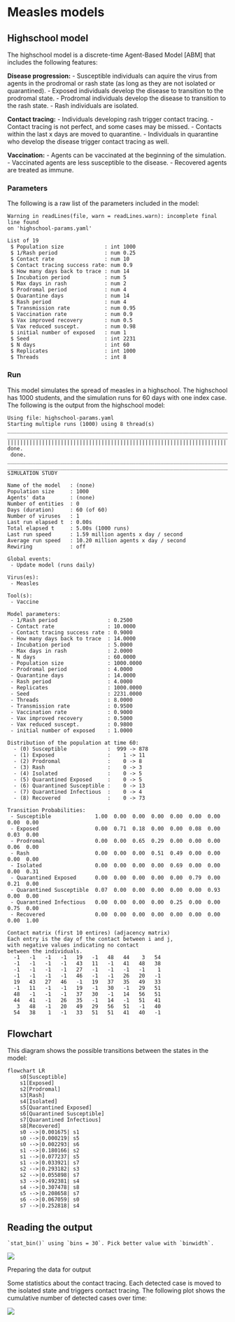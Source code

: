 # Measles models


## Highschool model

The highschool model is a discrete-time Agent-Based Model \[ABM\] that
includes the following features:

**Disease progression:** - Susceptible individuals can aquire the virus
from agents in the prodromal or rash state (as long as they are not
isolated or quarantined). - Exposed individuals develop the disease to
transition to the prodromal state. - Prodromal individuals develop the
disease to transition to the rash state. - Rash individuals are
isolated.

**Contact tracing:** - Individuals developing rash trigger contact
tracing. - Contact tracing is not perfect, and some cases may be
missed. - Contacts within the last x days are moved to quarantine. -
Individuals in quarantine who develop the disease trigger contact
tracing as well.

**Vaccination:** - Agents can be vaccinated at the beginning of the
simulation. - Vaccinated agents are less susceptible to the disease. -
Recovered agents are treated as immune.

### Parameters

The following is a raw list of the parameters included in the model:

    Warning in readLines(file, warn = readLines.warn): incomplete final line found
    on 'highschool-params.yaml'

    List of 19
     $ Population size             : int 1000
     $ 1/Rash period               : num 0.25
     $ Contact rate                : num 10
     $ Contact tracing success rate: num 0.9
     $ How many days back to trace : num 14
     $ Incubation period           : num 5
     $ Max days in rash            : num 2
     $ Prodromal period            : num 4
     $ Quarantine days             : num 14
     $ Rash period                 : num 4
     $ Transmission rate           : num 0.95
     $ Vaccination rate            : num 0.9
     $ Vax improved recovery       : num 0.5
     $ Vax reduced suscept.        : num 0.98
     $ initial number of exposed   : num 1
     $ Seed                        : int 2231
     $ N days                      : int 60
     $ Replicates                  : int 1000
     $ Threads                     : int 8

### Run

This model simulates the spread of measles in a highschool. The
highschool has 1000 students, and the simulation runs for 60 days with
one index case. The following is the output from the highschool model:

    Using file: highschool-params.yaml
    Starting multiple runs (1000) using 8 thread(s)
    _________________________________________________________________________
    _________________________________________________________________________
    ||||||||||||||||||||||||||||||||||||||||||||||||||||||||||||||||||||||||| done.
     done.
    ________________________________________________________________________________
    ________________________________________________________________________________
    SIMULATION STUDY

    Name of the model   : (none)
    Population size     : 1000
    Agents' data        : (none)
    Number of entities  : 0
    Days (duration)     : 60 (of 60)
    Number of viruses   : 1
    Last run elapsed t  : 0.00s
    Total elapsed t     : 5.00s (1000 runs)
    Last run speed      : 1.59 million agents x day / second
    Average run speed   : 10.20 million agents x day / second
    Rewiring            : off

    Global events:
     - Update model (runs daily)

    Virus(es):
     - Measles

    Tool(s):
     - Vaccine

    Model parameters:
     - 1/Rash period                : 0.2500
     - Contact rate                 : 10.0000
     - Contact tracing success rate : 0.9000
     - How many days back to trace  : 14.0000
     - Incubation period            : 5.0000
     - Max days in rash             : 2.0000
     - N days                       : 60.0000
     - Population size              : 1000.0000
     - Prodromal period             : 4.0000
     - Quarantine days              : 14.0000
     - Rash period                  : 4.0000
     - Replicates                   : 1000.0000
     - Seed                         : 2231.0000
     - Threads                      : 8.0000
     - Transmission rate            : 0.9500
     - Vaccination rate             : 0.9000
     - Vax improved recovery        : 0.5000
     - Vax reduced suscept.         : 0.9800
     - initial number of exposed    : 1.0000

    Distribution of the population at time 60:
      - (0) Susceptible             :  999 -> 878
      - (1) Exposed                 :    1 -> 11
      - (2) Prodromal               :    0 -> 8
      - (3) Rash                    :    0 -> 3
      - (4) Isolated                :    0 -> 5
      - (5) Quarantined Exposed     :    0 -> 5
      - (6) Quarantined Susceptible :    0 -> 13
      - (7) Quarantined Infectious  :    0 -> 4
      - (8) Recovered               :    0 -> 73

    Transition Probabilities:
     - Susceptible              1.00  0.00  0.00  0.00  0.00  0.00  0.00  0.00  0.00
     - Exposed                  0.00  0.71  0.18  0.00  0.00  0.08  0.00  0.03  0.00
     - Prodromal                0.00  0.00  0.65  0.29  0.00  0.00  0.00  0.06  0.00
     - Rash                     0.00  0.00  0.00  0.51  0.49  0.00  0.00  0.00  0.00
     - Isolated                 0.00  0.00  0.00  0.00  0.69  0.00  0.00  0.00  0.31
     - Quarantined Exposed      0.00  0.00  0.00  0.00  0.00  0.79  0.00  0.21  0.00
     - Quarantined Susceptible  0.07  0.00  0.00  0.00  0.00  0.00  0.93  0.00  0.00
     - Quarantined Infectious   0.00  0.00  0.00  0.00  0.25  0.00  0.00  0.75  0.00
     - Recovered                0.00  0.00  0.00  0.00  0.00  0.00  0.00  0.00  1.00

    Contact matrix (first 10 entires) (adjacency matrix)
    Each entry is the day of the contact between i and j, 
    with negative values indicating no contact 
    between the individuals.
      -1   -1   -1   -1   19   -1   48   44    3   54 
      -1   -1   -1   -1   43   11   -1   41   48   38 
      -1   -1   -1   -1   27   -1   -1   -1   -1    1 
      -1   -1   -1   -1   46   -1   -1   26   20   -1 
      19   43   27   46   -1   19   37   35   49   33 
      -1   11   -1   -1   19   -1   30   -1   29   51 
      48   -1   -1   -1   37   30   -1   14   56   51 
      44   41   -1   26   35   -1   14   -1   51   41 
       3   48   -1   20   49   29   56   51   -1   40 
      54   38    1   -1   33   51   51   41   40   -1 

## Flowchart

This diagram shows the possible transitions between the states in the
model:

``` mermaid
flowchart LR
    s0[Susceptible]
    s1[Exposed]
    s2[Prodromal]
    s3[Rash]
    s4[Isolated]
    s5[Quarantined Exposed]
    s6[Quarantined Susceptible]
    s7[Quarantined Infectious]
    s8[Recovered]
    s0 -->|0.001675| s1
    s0 -->|0.000219| s5
    s0 -->|0.002293| s6
    s1 -->|0.180166| s2
    s1 -->|0.077237| s5
    s1 -->|0.033921| s7
    s2 -->|0.293182| s3
    s2 -->|0.055898| s7
    s3 -->|0.492381| s4
    s4 -->|0.307478| s8
    s5 -->|0.208658| s7
    s6 -->|0.067059| s0
    s7 -->|0.252818| s4
```

## Reading the output

    `stat_bin()` using `bins = 30`. Pick better value with `binwidth`.

![](README_files/figure-commonmark/reading-history-1.png)

Preparing the data for output

Some statistics about the contact tracing. Each detected case is moved
to the isolated state and triggers contact tracing. The following plot
shows the cumulative number of detected cases over time:

![](README_files/figure-commonmark/contact-tracing-1.png)
